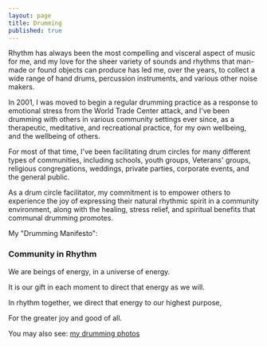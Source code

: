 ```yaml
---
layout: page
title: Drumming
published: true
---
```


Rhythm has always been the most compelling and visceral aspect of music for me, and my love for the sheer variety of sounds and rhythms that man-made or found objects can produce has led me, over the years, to collect a wide range of hand drums, percussion instruments, and various other noise makers. 

In 2001, I was moved to begin a regular drumming practice as a response to emotional stress from the World Trade Center attack, and I've been drumming with others in various community settings ever since, as a therapeutic, meditative, and recreational practice, for my own wellbeing, and the wellbeing of others. 

For most of that time, I've been facilitating drum circles for many different types of communities, including schools, youth groups, Veterans' groups, religious congregations, weddings, private parties, corporate events, and the general public. 

As a drum circle facilitator, my commitment is to empower others to experience the joy of expressing their natural rhythmic spirit in a community environment, along with the healing, stress relief, and spiritual benefits that communal drumming promotes. 

<p class="sidenote">My "Drumming Manifesto":</p>

<div class="well manifesto">
  <h3>Community in Rhythm</h3>

  <p>We are beings of energy, in a universe of energy.</p>

  <p>It is our gift in each moment to direct that energy as we will.</p>

  <p>In rhythm together, we direct that energy to our highest purpose,</p>

  <p>For the greater joy and good of all.</p>
</div>



<p class="sidenote">
  You may also see:
  <a href="https://www.facebook.com/danamcc/photos">my drumming photos</a>
</p>